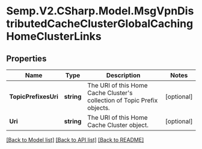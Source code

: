 # Semp.V2.CSharp.Model.MsgVpnDistributedCacheClusterGlobalCachingHomeClusterLinks
## Properties

Name | Type | Description | Notes
------------ | ------------- | ------------- | -------------
**TopicPrefixesUri** | **string** | The URI of this Home Cache Cluster&#x27;s collection of Topic Prefix objects. | [optional] 
**Uri** | **string** | The URI of this Home Cache Cluster object. | [optional] 

[[Back to Model list]](../README.md#documentation-for-models) [[Back to API list]](../README.md#documentation-for-api-endpoints) [[Back to README]](../README.md)

